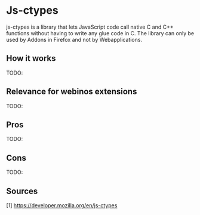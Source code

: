 Js-ctypes
=========

js-ctypes is a library that lets JavaScript code call native C and C++ functions without having to write any glue code in C. The library can only be used by Addons in Firefox and not by Webapplications.

How it works
------------

TODO:

Relevance for webinos extensions
--------------------------------

TODO:

Pros
----

TODO:

Cons
----

TODO:

Sources
-------

[1] https://developer.mozilla.org/en/js-ctypes

